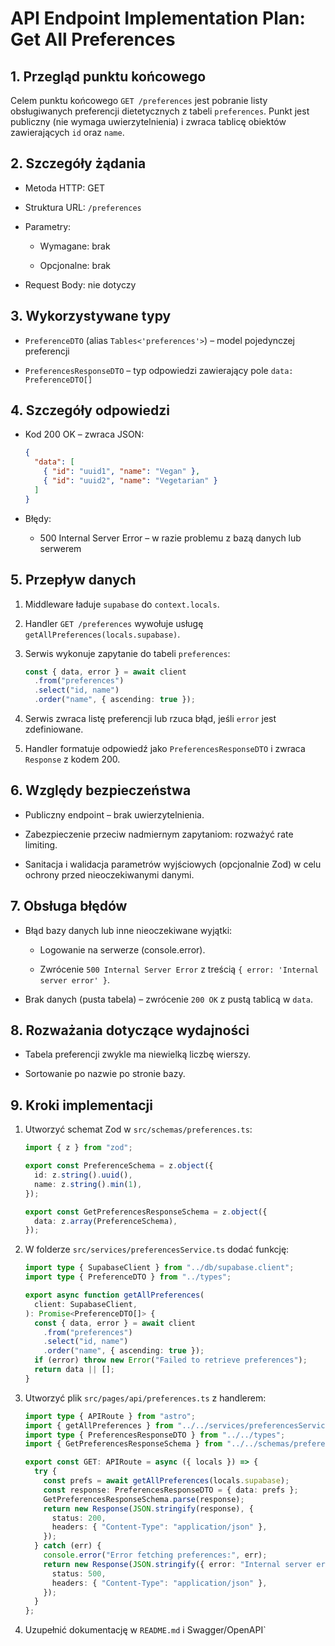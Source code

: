 # API Endpoint Implementation Plan: Get All Preferences

## 1. Przegląd punktu końcowego

Celem punktu końcowego `GET /preferences` jest pobranie listy obsługiwanych preferencji dietetycznych z tabeli `preferences`. Punkt jest publiczny (nie wymaga uwierzytelnienia) i zwraca tablicę obiektów zawierających `id` oraz `name`.

## 2. Szczegóły żądania

- Metoda HTTP: GET

- Struktura URL: `/preferences`

- Parametry:
  - Wymagane: brak

  - Opcjonalne: brak

- Request Body: nie dotyczy

## 3. Wykorzystywane typy

- `PreferenceDTO` (alias `Tables<'preferences'>`) – model pojedynczej preferencji

- `PreferencesResponseDTO` – typ odpowiedzi zawierający pole `data: PreferenceDTO[]`

## 4. Szczegóły odpowiedzi

- Kod 200 OK – zwraca JSON:

  ```json
  {
    "data": [
      { "id": "uuid1", "name": "Vegan" },
      { "id": "uuid2", "name": "Vegetarian" }
    ]
  }
  ```

- Błędy:
  - 500 Internal Server Error – w razie problemu z bazą danych lub serwerem

## 5. Przepływ danych

1. Middleware ładuje `supabase` do `context.locals`.

2. Handler `GET /preferences` wywołuje usługę `getAllPreferences(locals.supabase)`.

3. Serwis wykonuje zapytanie do tabeli `preferences`:

   ```ts
   const { data, error } = await client
     .from("preferences")
     .select("id, name")
     .order("name", { ascending: true });
   ```

4. Serwis zwraca listę preferencji lub rzuca błąd, jeśli `error` jest zdefiniowane.

5. Handler formatuje odpowiedź jako `PreferencesResponseDTO` i zwraca `Response` z kodem 200.

## 6. Względy bezpieczeństwa

- Publiczny endpoint – brak uwierzytelnienia.

- Zabezpieczenie przeciw nadmiernym zapytaniom: rozważyć rate limiting.

- Sanitacja i walidacja parametrów wyjściowych (opcjonalnie Zod) w celu ochrony przed nieoczekiwanymi danymi.

## 7. Obsługa błędów

- Błąd bazy danych lub inne nieoczekiwane wyjątki:
  - Logowanie na serwerze (console.error).

  - Zwrócenie `500 Internal Server Error` z treścią `{ error: 'Internal server error' }`.

- Brak danych (pusta tabela) – zwrócenie `200 OK` z pustą tablicą w `data`.

## 8. Rozważania dotyczące wydajności

- Tabela preferencji zwykle ma niewielką liczbę wierszy.

- Sortowanie po nazwie po stronie bazy.

## 9. Kroki implementacji

1. Utworzyć schemat Zod w `src/schemas/preferences.ts`:

   ```ts
   import { z } from "zod";

   export const PreferenceSchema = z.object({
     id: z.string().uuid(),
     name: z.string().min(1),
   });

   export const GetPreferencesResponseSchema = z.object({
     data: z.array(PreferenceSchema),
   });
   ```

2. W folderze `src/services/preferencesService.ts` dodać funkcję:

   ```ts
   import type { SupabaseClient } from "../db/supabase.client";
   import type { PreferenceDTO } from "../types";

   export async function getAllPreferences(
     client: SupabaseClient,
   ): Promise<PreferenceDTO[]> {
     const { data, error } = await client
       .from("preferences")
       .select("id, name")
       .order("name", { ascending: true });
     if (error) throw new Error("Failed to retrieve preferences");
     return data || [];
   }
   ```

3. Utworzyć plik `src/pages/api/preferences.ts` z handlerem:

   ```ts
   import type { APIRoute } from "astro";
   import { getAllPreferences } from "../../services/preferencesService";
   import type { PreferencesResponseDTO } from "../../types";
   import { GetPreferencesResponseSchema } from "../../schemas/preferences";

   export const GET: APIRoute = async ({ locals }) => {
     try {
       const prefs = await getAllPreferences(locals.supabase);
       const response: PreferencesResponseDTO = { data: prefs };
       GetPreferencesResponseSchema.parse(response);
       return new Response(JSON.stringify(response), {
         status: 200,
         headers: { "Content-Type": "application/json" },
       });
     } catch (err) {
       console.error("Error fetching preferences:", err);
       return new Response(JSON.stringify({ error: "Internal server error" }), {
         status: 500,
         headers: { "Content-Type": "application/json" },
       });
     }
   };
   ```

4. Uzupełnić dokumentację w `README.md` i Swagger/OpenAPI`
